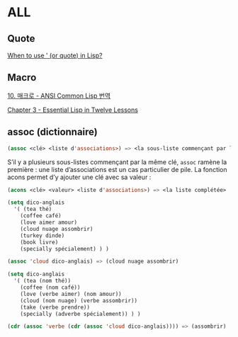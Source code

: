# ALL

## Quote

[When to use ' (or quote) in Lisp?](https://stackoverflow.com/questions/134887/when-to-use-or-quote-in-lisp)

## Macro

[10. 매크로 - ANSI Common Lisp 번역](http://onlisp.blogspot.com/2007/12/10-ansi-common-lisp.html)

[Chapter 3 - Essential Lisp in Twelve Lessons](https://netpyoung.github.io/external/successful_lisp_ch03_kor/)

## assoc (dictionnaire)

```lisp
(assoc <clé> <liste d'associations>) => <la sous-liste commençant par la clé>
```

S’il y a plusieurs sous-listes commençant par la même clé, `assoc` ramène la première : une liste d’associations est un cas particulier de pile.
La fonction acons permet d’y ajouter une clé avec sa valeur :

```lisp
(acons <clé> <valeur> <liste d'associations>) => <la liste complétée>
```

```lisp
(setq dico-anglais 
  '( (tea thé)
    (coffee café)
    (love aimer amour)
    (cloud nuage assombrir) 
    (turkey dinde)
    (book livre)
    (specially spécialement) ) )

(assoc 'cloud dico-anglais) => (cloud nuage assombrir)

(setq dico-anglais
  '( (tea (nom thé))
    (coffee (nom café))
    (love (verbe aimer) (nom amour)) 
    (cloud (nom nuage) (verbe assombrir))
    (take (verbe prendre))
    (specially (adverbe spécialement)) ) )

(cdr (assoc 'verbe (cdr (assoc 'cloud dico-anglais)))) => (assombrir)
```